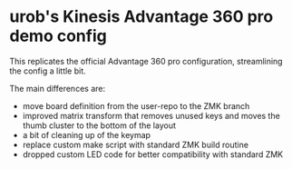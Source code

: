 # urob's Kinesis Advantage 360 pro demo config

This replicates the official Advantage 360 pro configuration, streamlining the config a little bit.

The main differences are:

- move board definition from the user-repo to the ZMK branch
- improved matrix transform that removes unused keys and moves the thumb cluster to the
  bottom of the layout
- a bit of cleaning up of the keymap
- replace custom make script with standard ZMK build routine
- dropped custom LED code for better compatibility with standard ZMK

